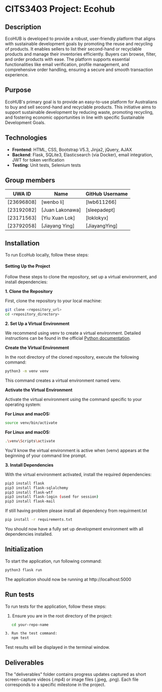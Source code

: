 # CITS3403 Project: Ecohub

## Description

EcoHUB is developed to provide a robust, user-friendly platform that aligns with sustainable development goals by promoting the reuse and recycling of products. It enables sellers to list their second-hand or recyclable products and manage their inventories efficiently. Buyers can browse, filter, and order products with ease. The platform supports essential functionalities like email verification, profile management, and comprehensive order handling, ensuring a secure and smooth transaction experience.
## Purpose
EcoHUB's primary goal is to provide an easy-to-use platform for Australians to buy and sell second-hand and recyclable products. This initiative aims to support sustainable development by reducing waste, promoting recycling, and fostering economic opportunities in line with specific Sustainable Development Goals.
## Technologies
- **Frontend**: HTML, CSS, Bootstrap V5.3, Jinja2, jQuery, AJAX
- **Backend**: Flask, SQLite3, Elasticsearch (via Docker), email integration, JWT for token verification
- **Testing**: Unit tests, Selenium tests
## Group members
| UWA ID | Name          | GitHub Username |
|--------|---------------|-----------------|
| [23696808] | [wenbo li]        | [lwb611266]|
|[23192082] | [Juan Lakonawa]        | [sleepadept] |
| [23171563] | [Yiu Xuan Lok]        | [loklokyx] |
| [23792058] | [Jiayang Ying]        | [JiayangYing] |

## Installation
To run EcoHub locally, follow these steps:

#### Setting Up the Project
Follow these steps to clone the repository, set up a virtual environment, and install dependencies:

**1. Clone the Repository**

First, clone the repository to your local machine:

```sh
git clone <repository_url>
cd <repository_directory>
```

**2. Set Up a Virtual Environment**

We recommend using venv to create a virtual environment. Detailed instructions can be found in the official [Python documentation](https://docs.python.org/3/library/venv.html).

**Create the Virtual Environment**

In the root directory of the cloned repository, execute the following command:
```sh
python3 -m venv venv
```
This command creates a virtual environment named venv.

**Activate the Virtual Environment**

Activate the virtual environment using the command specific to your operating system:

**For Linux and macOS:**
```sh
source venv/bin/activate
```

**For Linux and macOS:**
```sh
.\venv\Scripts\activate
```

You'll know the virtual environment is active when (venv) appears at the beginning of your command line prompt.

**3. Install Dependencies**

With the virtual environment activated, install the required dependencies:
``` sh
pip3 install flask
pip3 install flask-sqlalchemy
pip3 install flask-wtf
pip3 install flask-login (used for session)
pip3 install flask-mail
```
If still having problem please install all dependency from requirment.txt
```sh
pip install -r requirements.txt
```

You should now have a fully set up development environment with all dependencies installed.

## Initialization

To start the application, run following command:
```sh
python3 flask run
```
The application should now be running at http://localhost:5000

## Run tests

To run tests for the application, follow these steps:

1. Ensure you are in the root directory of the project:
```sh
   cd your-repo-name

3. Run the test command:
   npm test
```

Test results will be displayed in the terminal window.

## Deliverables
The "deliverables" folder contains progress updates captured as short screen-capture videos (.mp4) or image files (.jpeg, .png). Each file corresponds to a specific milestone in the project.
